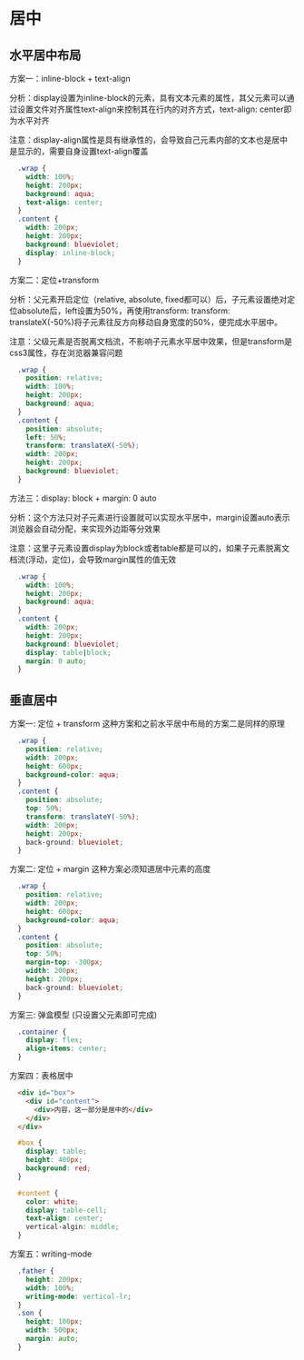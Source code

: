 # 居中

## 水平居中布局

方案一：inline-block + text-align

分析：display设置为inline-block的元素，具有文本元素的属性，其父元素可以通过设置文件对齐属性text-align来控制其在行内的对齐方式，text-align: center即为水平对齐

注意：display-align属性是具有继承性的，会导致自己元素内部的文本也是居中是显示的，需要自身设置text-align覆盖

```css
  .wrap {
    width: 100%;
    height: 200px;
    background: aqua;
    text-align: center;
  }
  .content {
    width: 200px;
    height: 200px;
    background: blueviolet;
    display: inline-block;
  }
```

方案二：定位+transform

分析：父元素开启定位（relative, absolute, fixed都可以）后，子元素设置绝对定位absolute后，left设置为50%，再使用transform: transform: translateX(-50%)将子元素往反方向移动自身宽度的50%，便完成水平居中。

注意：父级元素是否脱离文档流，不影响子元素水平居中效果，但是transform是css3属性，存在浏览器兼容问题

```css
  .wrap {
    position: relative;
    width: 100%;
    height: 200px;
    background: aqua;
  }
  .content {
    position: absolute;
    left: 50%;
    transform: translateX(-50%);
    width: 200px;
    height: 200px;
    background: blueviolet;
  }
```

方法三：display: block + margin: 0 auto

分析：这个方法只对子元素进行设置就可以实现水平居中，margin设置auto表示浏览器会自动分配，来实现外边距等分效果

注意：这里子元素设置display为block或者table都是可以的，如果子元素脱离文档流(浮动，定位)，会导致margin属性的值无效

```css
  .wrap {
    width: 100%;
    height: 200px;
    background: aqua;
  }
  .content {
    width: 200px;
    height: 200px;
    background: blueviolet;
    display: table|block;
    margin: 0 auto;
  }
```

## 垂直居中

方案一: 定位 + transform
这种方案和之前水平居中布局的方案二是同样的原理

```css
  .wrap {
    position: relative;
    width: 200px;
    height: 600px;
    background-color: aqua;
  }
  .content {
    position: absolute;
    top: 50%;
    transform: translateY(-50%);
    width: 200px;
    height: 200px;
    back-ground: blueviolet;
  }
```

方案二: 定位 + margin
这种方案必须知道居中元素的高度

```css
  .wrap {
    position: relative;
    width: 200px;
    height: 600px;
    background-color: aqua;
  }
  .content {
    position: absolute;
    top: 50%;
    margin-top: -300px;
    width: 200px;
    height: 200px;
    back-ground: blueviolet;
  }
```

方案三: 弹盒模型 (只设置父元素即可完成)
```css
  .container {
    display: flex;
    align-items: center;
  }
```

方案四：表格居中
```html
  <div id="box"> 
    <div id="content">
      <div>内容，这一部分是居中的</div>
    </div>
  </div>
```

```css
  #box {
    display: table;
    height: 400px;
    background: red;
  }

  #content {
    color: white;
    display: table-cell;
    text-align: center;
    vertical-algin: middle;
  }
```

方案五：writing-mode
  ```css 
    .father {
      height: 200px;
      width: 100%;
      writing-mode: vertical-lr;
    }
    .son {
      height: 100px;
      width: 500px;
      margin: auto;
    }
  ```